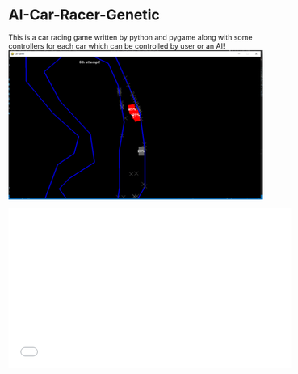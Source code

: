 # AI-Car-Racer-Genetic
This is a car racing game written by python and pygame along with some controllers for each car which can be controlled by user or an AI!
![](https://github.com/bateni1380/AI-Car-Racer-Genetic/blob/main/Capture.PNG)
<iframe width="560" height="315" src="[https://www.youtube.com/embed/VIDEO_ID"](https://github.com/bateni1380/AI-Car-Racer-Genetic/blob/main/demo.mp4) frameborder="0" allowfullscreen></iframe>
